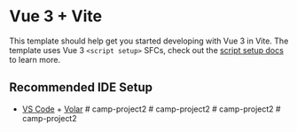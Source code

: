 # Vue 3 + Vite

This template should help get you started developing with Vue 3 in Vite. The template uses Vue 3 `<script setup>` SFCs, check out the [script setup docs](https://v3.vuejs.org/api/sfc-script-setup.html#sfc-script-setup) to learn more.

## Recommended IDE Setup

- [VS Code](https://code.visualstudio.com/) + [Volar](https://marketplace.visualstudio.com/items?itemName=Vue.volar)
#   c a m p - p r o j e c t 2  
 #   c a m p - p r o j e c t 2  
 #   c a m p - p r o j e c t 2  
 #   c a m p - p r o j e c t 2  
 